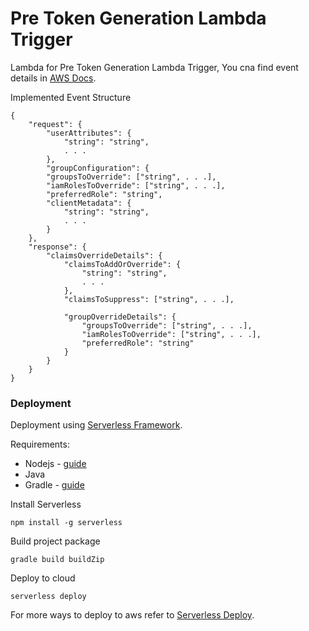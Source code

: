 # Pre Token Generation Lambda Trigger

Lambda for Pre Token Generation Lambda Trigger, You cna find event details in [AWS Docs][aws_docs].

Implemented Event Structure

```
{
    "request": {
        "userAttributes": {
            "string": "string",
            . . .
        },
        "groupConfiguration": {
        "groupsToOverride": ["string", . . .],
        "iamRolesToOverride": ["string", . . .],
        "preferredRole": "string",
        "clientMetadata": {
            "string": "string",
            . . .
        }
    },
    "response": {
        "claimsOverrideDetails": {
            "claimsToAddOrOverride": {
                "string": "string",
                . . .
            },
            "claimsToSuppress": ["string", . . .],

            "groupOverrideDetails": {
                "groupsToOverride": ["string", . . .],
                "iamRolesToOverride": ["string", . . .],
                "preferredRole": "string"
            }
        }
    }
}
```

### Deployment
Deployment using [Serverless Framework](https://www.serverless.com).

Requirements:
* Nodejs - [guide][node_guide]
* Java
* Gradle - [guide][gradle_guide]

Install Serverless
```shell script
npm install -g serverless
```

Build project package
```shell script
gradle build buildZip
```

Deploy to cloud
```shell script
serverless deploy
```

For more ways to deploy to aws refer to [Serverless Deploy][serverless_deploy].

[serverless_deploy]: https://www.serverless.com/framework/docs/providers/aws/guide/deploying
[node_guide]: https://nodejs.org/en/download
[gradle_guide]: https://gradle.org/install
[aws_docs]: https://docs.aws.amazon.com/cognito/latest/developerguide/user-pool-lambda-pre-token-generation.html
